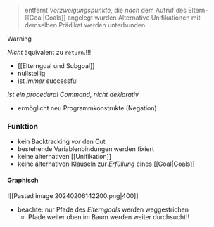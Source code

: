 > entfernt _Verzweigungspunkte_, die _nach_ dem Aufruf des Eltern-[[Goal|Goals]] angelegt wurden
> Alternative Unifikationen mit demselben Prädikat werden unterbunden.

> [!Warning]
> _Nicht_ äquivalent zu `return`.!!!

- [[Elterngoal und Subgoal]]
- nullstellig
- ist _immer_ successful

_Ist ein procedural Command, nicht deklarativ_
- ermöglicht neu Programmkonstrukte (Negation)
### Funktion
- kein Backtracking _vor_ den Cut
- bestehende Variablenbindungen werden fixiert
- keine alternativen [[Unifikation]]
- keine alternativen Klauseln zur _Erfüllung_ eines [[Goal|Goals]]

#### Graphisch
![[Pasted image 20240206142200.png|400]]
- beachte: nur Pfade des _Elterngoals_ werden weggestrichen
	- Pfade weiter oben im Baum werden weiter durchsucht!!






